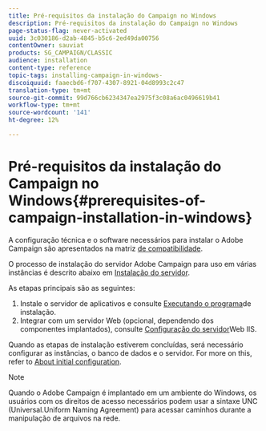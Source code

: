 ```yaml
---
title: Pré-requisitos da instalação do Campaign no Windows
description: Pré-requisitos da instalação do Campaign no Windows
page-status-flag: never-activated
uuid: 3c030186-d2ab-4845-b5c6-2ed49da00756
contentOwner: sauviat
products: SG_CAMPAIGN/CLASSIC
audience: installation
content-type: reference
topic-tags: installing-campaign-in-windows-
discoiquuid: faaecbd6-f707-4307-8921-04d8993c2c47
translation-type: tm+mt
source-git-commit: 99d766cb6234347ea2975f3c08a6ac0496619b41
workflow-type: tm+mt
source-wordcount: '141'
ht-degree: 12%

---
```



# Pré-requisitos da instalação do Campaign no Windows{#prerequisites-of-campaign-installation-in-windows}

A configuração técnica e o software necessários para instalar o Adobe Campaign são apresentados na matriz [de compatibilidade](../../rn/using/compatibility-matrix.md).

O processo de instalação do servidor Adobe Campaign para uso em várias instâncias é descrito abaixo em [Instalação do servidor](../../installation/using/installing-the-server.md).

As etapas principais são as seguintes:

1. Instale o servidor de aplicativos e consulte [Executando o programa](../../installation/using/installing-the-server.md#executing-the-installation-program)de instalação.
1. Integrar com um servidor Web (opcional, dependendo dos componentes implantados), consulte [Configuração do servidor](../../installation/using/integration-into-a-web-server-for-windows.md#configuring-the-iis-web-server)Web IIS.

Quando as etapas de instalação estiverem concluídas, será necessário configurar as instâncias, o banco de dados e o servidor. For more on this, refer to [About initial configuration](../../installation/using/about-initial-configuration.md).

>[!NOTE]
>
>Quando o Adobe Campaign é implantado em um ambiente do Windows, os usuários com os direitos de acesso necessários podem usar a sintaxe UNC (Universal.Uniform Naming Agreement) para acessar caminhos durante a manipulação de arquivos na rede.

